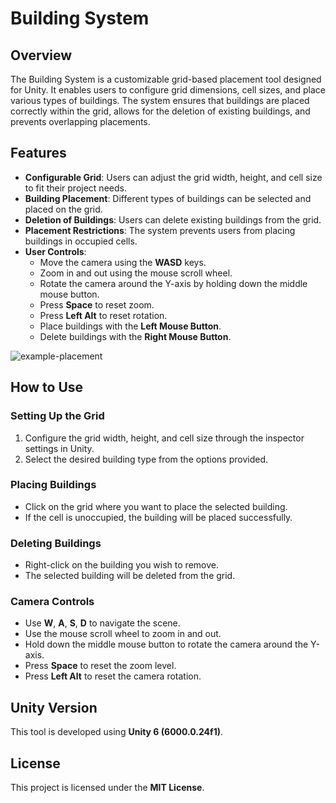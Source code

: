 # Building System

## Overview
The Building System is a customizable grid-based placement tool designed for Unity. It enables users to configure grid dimensions, cell sizes, and place various types of buildings. The system ensures that buildings are placed correctly within the grid, allows for the deletion of existing buildings, and prevents overlapping placements.

## Features
- **Configurable Grid**: Users can adjust the grid width, height, and cell size to fit their project needs.
- **Building Placement**: Different types of buildings can be selected and placed on the grid.
- **Deletion of Buildings**: Users can delete existing buildings from the grid.
- **Placement Restrictions**: The system prevents users from placing buildings in occupied cells.
- **User Controls**:
  - Move the camera using the **WASD** keys.
  - Zoom in and out using the mouse scroll wheel.
  - Rotate the camera around the Y-axis by holding down the middle mouse button.
  - Press **Space** to reset zoom.
  - Press **Left Alt** to reset rotation.
  - Place buildings with the **Left Mouse Button**.
  - Delete buildings with the **Right Mouse Button**.

![example-placement](https://github.com/user-attachments/assets/b87af183-df4b-4d37-8187-5af17f7b0c8c)

## How to Use

### Setting Up the Grid
1. Configure the grid width, height, and cell size through the inspector settings in Unity.
2. Select the desired building type from the options provided.

### Placing Buildings
- Click on the grid where you want to place the selected building.
- If the cell is unoccupied, the building will be placed successfully.

### Deleting Buildings
- Right-click on the building you wish to remove.
- The selected building will be deleted from the grid.

### Camera Controls
- Use **W**, **A**, **S**, **D** to navigate the scene.
- Use the mouse scroll wheel to zoom in and out.
- Hold down the middle mouse button to rotate the camera around the Y-axis.
- Press **Space** to reset the zoom level.
- Press **Left Alt** to reset the camera rotation.

## Unity Version
This tool is developed using **Unity 6 (6000.0.24f1)**.

## License
This project is licensed under the **MIT License**.
